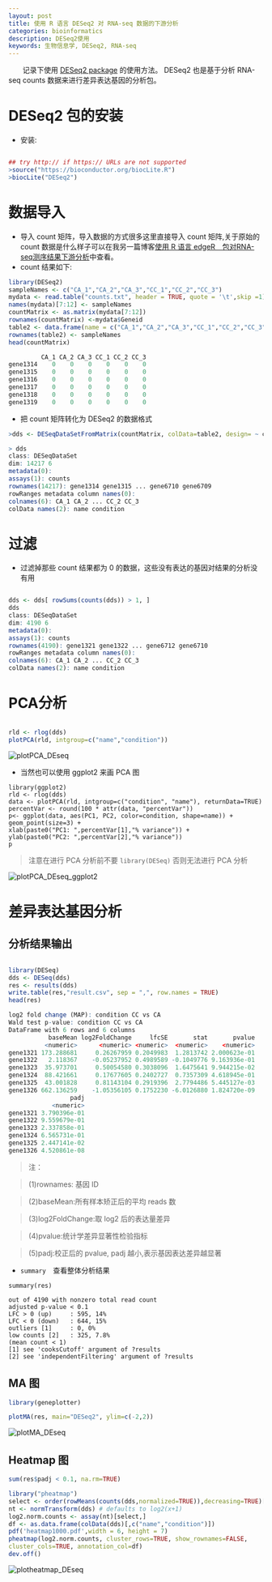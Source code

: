 ```yaml
---
layout: post
title: 使用 R 语言 DESeq2 对 RNA-seq 数据的下游分析
categories: bioinformatics
description: DESeq2使用
keywords: 生物信息学, DESeq2, RNA-seq
---
```


　　记录下使用 [DESeq2 package](https://bioconductor.org/packages/release/bioc/html/DESeq2.html) 的使用方法。 DESeq2 也是基于分析 RNA-seq counts 数据来进行差异表达基因的分析包。

# DESeq2 包的安装

* 安装:

```r

## try http:// if https:// URLs are not supported
>source("https://bioconductor.org/biocLite.R")
>biocLite("DESeq2")

```

# 数据导入

* 导入 count 矩阵，导入数据的方式很多这里直接导入 count 矩阵,关于原始的 count 数据是什么样子可以在我另一篇博客[使用 R 语言 edgeR　包对RNA-seq测序结果下游分析](http://yangfangs.github.io/2016/04/10/RNAseq-edgeR-DEgenes-analysis/)中查看。
* count 结果如下:

```r
library(DESeq2)
sampleNames <- c("CA_1","CA_2","CA_3","CC_1","CC_2","CC_3")
mydata <- read.table("counts.txt", header = TRUE, quote = '\t',skip =1)
names(mydata)[7:12] <- sampleNames
countMatrix <- as.matrix(mydata[7:12])
rownames(countMatrix) <-mydata$Geneid
table2 <- data.frame(name = c("CA_1","CA_2","CA_3","CC_1","CC_2","CC_3"),condition = c("CA","CA","CA","CC","CC","CC"))
rownames(table2) <- sampleNames
head(countMatrix)

         CA_1 CA_2 CA_3 CC_1 CC_2 CC_3
gene1314    0    0    0    0    0    0
gene1315    0    0    0    0    0    0
gene1316    0    0    0    0    0    0
gene1317    0    0    0    0    0    0
gene1318    0    0    0    0    0    0
gene1319    0    0    0    0    0    0

```
* 把 count 矩阵转化为 DESeq2 的数据格式

```r
>dds <- DESeqDataSetFromMatrix(countMatrix, colData=table2, design= ~ condition)

> dds
class: DESeqDataSet 
dim: 14217 6 
metadata(0):
assays(1): counts
rownames(14217): gene1314 gene1315 ... gene6710 gene6709
rowRanges metadata column names(0):
colnames(6): CA_1 CA_2 ... CC_2 CC_3
colData names(2): name condition

```


# 过滤

* 过滤掉那些 count 结果都为 0 的数据，这些没有表达的基因对结果的分析没有用

```r

dds <- dds[ rowSums(counts(dds)) > 1, ]
dds
class: DESeqDataSet 
dim: 4190 6 
metadata(0):
assays(1): counts
rownames(4190): gene1321 gene1322 ... gene6712 gene6710
rowRanges metadata column names(0):
colnames(6): CA_1 CA_2 ... CC_2 CC_3
colData names(2): name condition

```

# PCA分析


```r

rld <- rlog(dds)
plotPCA(rld, intgroup=c("name","condition"))


```

![plotPCA_DEseq](/images/posts/bioinformatics/plotPCA_DEseq.png)


* 当然也可以使用 ggplot2 来画 PCA 图

```
library(ggplot2)
rld <- rlog(dds)
data <- plotPCA(rld, intgroup=c("condition", "name"), returnData=TRUE)
percentVar <- round(100 * attr(data, "percentVar"))
p<- ggplot(data, aes(PC1, PC2, color=condition, shape=name)) +
geom_point(size=3) +
xlab(paste0("PC1: ",percentVar[1],"% variance")) +
ylab(paste0("PC2: ",percentVar[2],"% variance"))
p

```

> 注意在进行 PCA 分析前不要 `library(DESeq)` 否则无法进行 PCA 分析

![plotPCA_DEseq_ggplot2](/images/posts/bioinformatics/plotPCA_DEseq_ggplot2.png)

# 差异表达基因分析

## 分析结果输出

```r

library(DESeq)
dds <- DESeq(dds)
res <- results(dds)
write.table(res,"result.csv", sep = ",", row.names = TRUE)
head(res)

log2 fold change (MAP): condition CC vs CA 
Wald test p-value: condition CC vs CA 
DataFrame with 6 rows and 6 columns
           baseMean log2FoldChange     lfcSE       stat       pvalue
          <numeric>      <numeric> <numeric>  <numeric>    <numeric>
gene1321 173.288681     0.26267959 0.2049983  1.2813742 2.000623e-01
gene1322   2.118367    -0.05237952 0.4989589 -0.1049776 9.163936e-01
gene1323  35.973701     0.50054580 0.3038096  1.6475641 9.944215e-02
gene1324  88.421661     0.17677605 0.2402727  0.7357309 4.618945e-01
gene1325  43.001828     0.81143104 0.2919396  2.7794486 5.445127e-03
gene1326 662.136259    -1.05356105 0.1752230 -6.0126880 1.824720e-09
                 padj
            <numeric>
gene1321 3.790396e-01
gene1322 9.559679e-01
gene1323 2.337858e-01
gene1324 6.565731e-01
gene1325 2.447141e-02
gene1326 4.520861e-08
```

> 注：

> (1)rownames: 基因 ID

> (2)baseMean:所有样本矫正后的平均 reads 数

> (3)log2FoldChange:取 log2 后的表达量差异

> (4)pvalue:统计学差异显著性检验指标

> (5)padj:校正后的 pvalue, padj 越小,表示基因表达差异越显著

* `summary`　查看整体分析结果

```
summary(res)

out of 4190 with nonzero total read count
adjusted p-value < 0.1
LFC > 0 (up)     : 595, 14% 
LFC < 0 (down)   : 644, 15% 
outliers [1]     : 0, 0% 
low counts [2]   : 325, 7.8% 
(mean count < 1)
[1] see 'cooksCutoff' argument of ?results
[2] see 'independentFiltering' argument of ?results

```

## MA 图

```r
library(geneplotter)

plotMA(res, main="DESeq2", ylim=c(-2,2))


```

![plotMA_DEseq](/images/posts/bioinformatics/plotMA_DEseq.png)


## Heatmap 图

```r
sum(res$padj < 0.1, na.rm=TRUE)

library("pheatmap")
select <- order(rowMeans(counts(dds,normalized=TRUE)),decreasing=TRUE)[1:1000]
nt <- normTransform(dds) # defaults to log2(x+1)
log2.norm.counts <- assay(nt)[select,]
df <- as.data.frame(colData(dds)[,c("name","condition")])
pdf('heatmap1000.pdf',width = 6, height = 7)
pheatmap(log2.norm.counts, cluster_rows=TRUE, show_rownames=FALSE,
cluster_cols=TRUE, annotation_col=df)
dev.off()

```

![plotheatmap_DEseq](/images/posts/bioinformatics/plotheatmap_DEseq.png)
